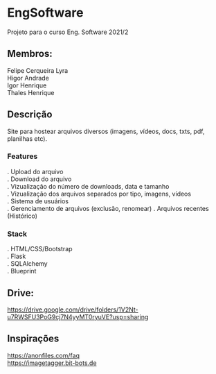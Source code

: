 # EngSoftware
Projeto para o curso Eng. Software 2021/2

## Membros:
Felipe Cerqueira Lyra \
Higor Andrade \
Igor Henrique \
Thales Henrique

## Descrição
Site para hostear arquivos diversos (imagens, vídeos, docs, txts, pdf, planilhas etc).

### Features
. Upload do arquivo \
. Download do arquivo \
. Vizualização do número de downloads, data e tamanho \
. Vizualização dos arquivos separados por tipo, imagens, vídeos \
. Sistema de usuários \
. Gerenciamento de arquivos (exclusão, renomear)
. Arquivos recentes (Histórico) 

### Stack
. HTML/CSS/Bootstrap \
. Flask \
. SQLAlchemy \
. Blueprint 

## Drive:
https://drive.google.com/drive/folders/1V2Nt-u7RWSFU3PoG9cj7N4yyMT0ryuVE?usp=sharing

## Inspirações
https://anonfiles.com/faq \
https://imagetagger.bit-bots.de
